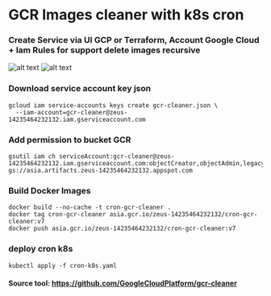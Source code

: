 # GCR Images cleaner with k8s cron 

### Create Service via UI GCP or Terraform, Account Google Cloud + Iam Rules for support delete images recursive
![alt text](https://i.imgur.com/ja43Zup.png)
![alt text](https://i.imgur.com/gQBJG1K.png)


### Download service account key json
```
gcloud iam service-accounts keys create gcr-cleaner.json \
  --iam-account=gcr-cleaner@zeus-14235464232132.iam.gserviceaccount.com
```
### Add permission to bucket GCR
```
gsutil iam ch serviceAccount:gcr-cleaner@zeus-14235464232132.iam.gserviceaccount.com:objectCreator,objectAdmin,legacyBucketReader gs://asia.artifacts.zeus-14235464232132.appspot.com
```

### Build Docker Images
```
docker build --no-cache -t cron-gcr-cleaner .
docker tag cron-gcr-cleaner asia.gcr.io/zeus-14235464232132/cron-gcr-cleaner:v7
docker push asia.gcr.io/zeus-14235464232132/cron-gcr-cleaner:v7
```

### deploy cron k8s
```
kubectl apply -f cron-k8s.yaml 
```

#### Source tool: https://github.com/GoogleCloudPlatform/gcr-cleaner

